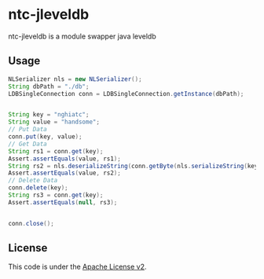 # ntc-jleveldb
ntc-jleveldb is a module swapper java leveldb

## Usage
```java
NLSerializer nls = new NLSerializer();
String dbPath = "./db";
LDBSingleConnection conn = LDBSingleConnection.getInstance(dbPath);


String key = "nghiatc";
String value = "handsome";
// Put Data
conn.put(key, value);
// Get Data
String rs1 = conn.get(key);
Assert.assertEquals(value, rs1);
String rs2 = nls.deserializeString(conn.getByte(nls.serializeString(key)));
Assert.assertEquals(value, rs2);
// Delete Data
conn.delete(key);
String rs3 = conn.get(key);
Assert.assertEquals(null, rs3);


conn.close();
```

## License
This code is under the [Apache License v2](https://www.apache.org/licenses/LICENSE-2.0).  